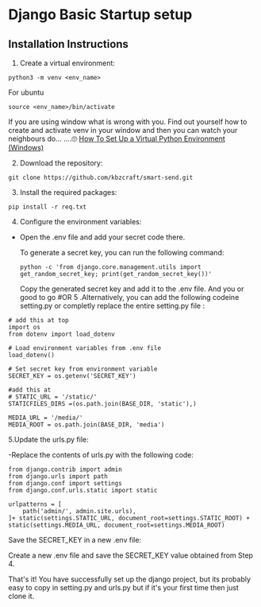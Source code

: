 # Django Basic Startup setup

## Installation Instructions

1. Create a virtual environment:

```
python3 -m venv <env_name>
```
  For ubuntu
  ```
  source <env_name>/bin/activate
  ```
  If you are using window what is wrong with you.
  Find out yourself how to create and activate venv in your window and then you can watch your neighbours do... ....🙄
  [How To Set Up a Virtual Python Environment (Windows)](https://mothergeo-py.readthedocs.io/en/latest/development/how-to/venv-win.html)

2. Download the repository:

```
git clone https://github.com/kbzcraft/smart-send.git
```

3. Install the required packages:
```
pip install -r req.txt
```
4. Configure the environment variables:

  - Open the .env file and add your secret code there.

    To generate a secret key, you can run the following command:
    ```
    python -c 'from django.core.management.utils import get_random_secret_key; print(get_random_secret_key())'

    ```
    Copy the generated secret key and add it to the .env file.
    And you or good to go
    #OR
5 .Alternatively, you can add the following codeine setting.py or completly replace the entire setting.py file :
  ```
  # add this at top
  import os
  from dotenv import load_dotenv

  # Load environment variables from .env file
  load_dotenv()

  # Set secret key from environment variable
  SECRET_KEY = os.getenv('SECRET_KEY')
  
  #add this at
  # STATIC_URL = '/static/'
  STATICFILES_DIRS =(os.path.join(BASE_DIR, 'static'),)
  
  MEDIA_URL = '/media/'
  MEDIA_ROOT = os.path.join(BASE_DIR, 'media')
  ```
5.Update the urls.py file:

  -Replace the contents of urls.py with the following code:
  ```
  from django.contrib import admin
  from django.urls import path
  from django.conf import settings
  from django.conf.urls.static import static

  urlpatterns = [
      path('admin/', admin.site.urls),
  ]+ static(settings.STATIC_URL, document_root=settings.STATIC_ROOT) + static(settings.MEDIA_URL, document_root=settings.MEDIA_ROOT)

  ```
  Save the SECRET_KEY in a new .env file:

  Create a new .env file and save the SECRET_KEY value obtained from Step 4.

  That's it! You have successfully set up the django project, but its probably easy to copy in setting.py and urls.py but if it's your first time then just clone it.
